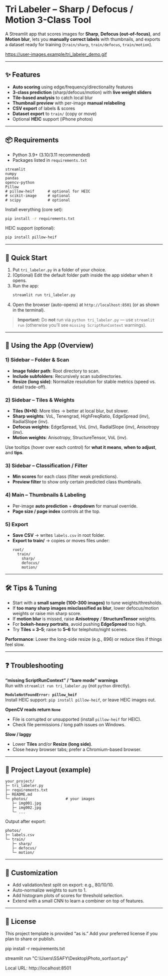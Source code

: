 
# Tri Labeler – Sharp / Defocus / Motion 3-Class Tool

A Streamlit app that scores images for **Sharp**, **Defocus (out-of-focus)**, and **Motion blur**, lets you **manually correct labels** with thumbnails, and exports a dataset ready for training (`train/sharp`, `train/defocus`, `train/motion`).

https://user-images.example/tri_labeler_demo.gif

---

## ✨ Features
- **Auto scoring** using edge/frequency/directionality features
- **3-class prediction** (sharp/defocus/motion) with **live weight sliders**
- **Tile-based analysis** to catch local blur
- **Thumbnail preview** with per-image **manual relabeling**
- **CSV export** of labels & scores
- **Dataset export** to `train/` (copy or move)
- Optional **HEIC** support (iPhone photos)

---

## 📦 Requirements

- Python 3.9+ (3.10/3.11 recommended)
- Packages listed in `requirements.txt`

```
streamlit
numpy
pandas
opencv-python
Pillow
# pillow-heif      # optional for HEIC
# scikit-image     # optional
# scipy            # optional
```

Install everything (core set):
```bash
pip install -r requirements.txt
```

HEIC support (optional):
```bash
pip install pillow-heif
```

---

## 🚀 Quick Start

1. Put `tri_labeler.py` in a folder of your choice.
2. (Optional) Edit the default folder path inside the app sidebar when it opens.
3. Run the app:
   ```bash
   streamlit run tri_labeler.py
   ```
4. Open the browser (auto-opens) at `http://localhost:8501` (or as shown in the terminal).

> **Important:** Do **not** run via `python tri_labeler.py` — use `streamlit run` (otherwise you’ll see `missing ScriptRunContext` warnings).

---

## 🧭 Using the App (Overview)

### 1) Sidebar – Folder & Scan
- **Image folder path**: Root directory to scan.
- **Include subfolders**: Recursively scan subdirectories.
- **Resize (long side)**: Normalize resolution for stable metrics (speed vs. detail trade-off).

### 2) Sidebar – Tiles & Weights
- **Tiles (N×N)**: More tiles → better at local blur, but slower.
- **Sharp weights**: VoL, Tenengrad, HighFreqRatio, EdgeSpread (inv), RadialSlope (inv).
- **Defocus weights**: EdgeSpread, VoL (inv), RadialSlope (inv), Anisotropy (inv).
- **Motion weights**: Anisotropy, StructureTensor, VoL (inv).

Use tooltips (hover over each control) for **what it means**, **when to adjust**, and **tips**.

### 3) Sidebar – Classification / Filter
- **Min scores** for each class (filter weak predictions).
- **Preview filter** to show only certain predicted class thumbnails.

### 4) Main – Thumbnails & Labeling
- Per-image **auto prediction** + **dropdown** for manual override.
- **Page size / page index** controls at the top.

### 5) Export
- **Save CSV** → writes `labels.csv` in root folder.
- **Export to train/** → copies or moves files under:
  ```
  root/
    train/
      sharp/
      defocus/
      motion/
  ```

---

## 🛠 Tips & Tuning

- Start with a **small sample (100–300 images)** to tune weights/thresholds.
- If **too many sharp images misclassified as blur**, lower defocus/motion weights or raise min sharp score.
- If **motion blur** is missed, raise **Anisotropy** / **StructureTensor** weights.
- For **bokeh-heavy portraits**, avoid pushing **EdgeSpread** too high.
- Try **Tiles = 3–5**; raise to **5–6** for telephoto/night scenes.

**Performance**: Lower the long-side resize (e.g., 896) or reduce tiles if things feel slow.

---

## ❓ Troubleshooting

**“missing ScriptRunContext” / “bare mode” warnings**  
Run with `streamlit run tri_labeler.py` (not `python` directly).

**`ModuleNotFoundError: pillow_heif`**  
Install HEIC support: `pip install pillow-heif`, or leave HEIC images out.

**OpenCV reads return `None`**  
- File is corrupted or unsupported (install `pillow-heif` for HEIC).
- Check file permissions / long path issues on Windows.

**Slow / laggy**  
- Lower **Tiles** and/or **Resize (long side)**.
- Close heavy browser tabs; prefer a Chromium-based browser.

---

## 📂 Project Layout (example)

```
your_project/
├─ tri_labeler.py
├─ requirements.txt
├─ README.md
└─ photos/                 # your images
   ├─ img001.jpg
   ├─ img002.jpg
   └─ ...
```

Output after export:
```
photos/
├─ labels.csv
└─ train/
   ├─ sharp/
   ├─ defocus/
   └─ motion/
```

---

## 🧩 Customization

- Add validation/test split on export: e.g., 80/10/10.
- Auto-normalize weights to sum to 1.
- Add histogram plots of scores for threshold selection.
- Extend with a small CNN to learn a combiner on top of features.

---

## 📄 License

This project template is provided “as is.” Add your preferred license if you plan to share or publish.




pip install -r requirements.txt


streamlit run "C:\Users\SSAFY\Desktop\Photo_sort\sort.py"

Local URL: http://localhost:8501












